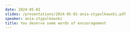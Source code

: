 ```yaml
---
date: 2024-05-01
slides: /presentations/2024-05-01-ania-stypulkowski.pdf
speaker: ania-stypulkowski
title: You deserve some words of encouragement
---
```

